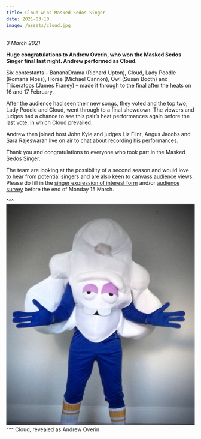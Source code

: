 ```yaml
---
title: Cloud wins Masked Sedos Singer
date: 2021-03-10
image: /assets/cloud.jpg
---
```

*3 March 2021*

**Huge congratulations to Andrew Overin, who won the Masked Sedos Singer final last night. Andrew performed as Cloud.**

Six contestants – BananaDrama (Richard Upton), Cloud, Lady Poodle (Romana Moss), Horse (Michael Cannon), Owl (Susan Booth) and Triceratops (James Franey) – made it through to the final after the heats on 16 and 17 February.

After the audience had seen their new songs, they voted and the top two, Lady Poodle and Cloud, went through to a final showdown. The viewers and judges had a chance to see this pair’s heat performances again before the last vote, in which Cloud prevailed.

Andrew then joined host John Kyle and judges Liz Flint, Angus Jacobs and Sara Rajeswaran live on air to chat about recording his performances.

Thank you and congratulations to everyone who took part in the Masked Sedos Singer.

The team are looking at the possibility of a second season and would love to hear from potential singers and are also keen to canvass audience views. Please do fill in the [singer expression of interest form](https://docs.google.com/forms/d/1ss4IFCQbuj0Zh_Q3HldjQrpIR6JYwCR-MxJNBAhuX8g/viewform?ts=603bcbb9&gxids=7628&edit_requested=true) and/or [audience survey](https://docs.google.com/forms/d/1WRyUZNt8QMfNYPjjYhVe1K4nnGXp2EjleV9UMB35G-k/viewform?edit_requested=true&gxids=7628) before the end of Monday 15 March.

^^^
![](/assets/cloud-2.jpg)
^^^ Cloud, revealed as Andrew Overin
